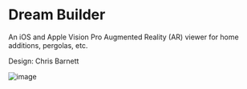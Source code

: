 # Dream Builder
An iOS and Apple Vision Pro Augmented Reality (AR) viewer for home additions, pergolas, etc.

Design: Chris Barnett

![image](https://github.com/user-attachments/assets/843a7f7e-fb1a-4960-82a6-ce5c65d074ca)


